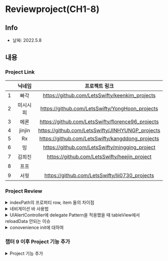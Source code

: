 # Reviewproject(CH1-8)
## Info
- 날짜: 2022.5.8

## 내용
### Project Link

||닉네임|프로젝트 링크|
|:---:|:---:|:---:|
|1|빠각|https://github.com/LetsSwifty/keenkim_projects|
|2|미시시피|https://github.com/LetsSwifty/YongHoon_projects|
|3|메론|https://github.com/LetsSwifty/florence96_projects|
|4|jinjin|https://github.com/LetsSwifty/JINHYUNGP_projects|
|5|Rx|https://github.com/LetsSwifty/kangddong_projects|
|6|밍|https://github.com/LetsSwifty/mingging_project|
|7|김희진|https://github.com/LetsSwifty/heejin_project|
|8|프프||
|9|서윗|https://github.com/LetsSwifty/lii0730_projects|

### Project Review
<details>
  <summary> indexPath의 프로퍼티 row, item 둘의 차이점</summary>
  
  내용 작성
</details>

<details>
  <summary> 네비게이션 바 사용법</summary>
  
    ```Swift
    self.navigationItem.hidesBackButton = true
    let backButton = UIBarButtonItem(image: UIImage(systemName: "chevron.backward"), style: UIBarButtonItem.Style.done, target: self, action: #selector(backButton(sender:)))
    self.navigationController?.navigationBar.tintColor = .black
    self.navigationItem.leftBarButtonItem = backButton
    ```
</details>

<details>
  <summary> UIAlertController에 delegate Pattern을 적용했을 때  tableView에서 reloadData 안되는 이슈</summary>
  
  내용 작성
</details>

<details>
  <summary> conovenience init에 대하여</summary>

  내용 작성
</details>




### 챕터 9 이후 Project 기능 추가
<details>
  <summary> Project 기능 추가 </summary>

+ 주제: 도서 관리 앱
+ 내용: 여러 도서 중 원하는 도서를 마이페이지(즐겨찾기)에 등록할 수 있다.
+ 화면 구성: 도서 목록 / 마이페이지(즐겨찾기)
+ 기능
    1. 목록 페이지에서 도서 목록을 볼 수 있다.
    2. 목록 페이지에서 버튼을 통해 도서를 마이페이지로 추가할 수 있다.
    3. 마이페이지에서는 선택된 도서를 확인할 수 있다.
    4. 마이페이지에서는 선택된 도서를 삭제할 수 있다.
    5. 목록페이지에서는 마이페이지에 선택된 도서를 확인할 수 있다.
+ 네이버 오픈 API 활용 : [링크](https://developers.naver.com/docs/search/book/)
  
</details>